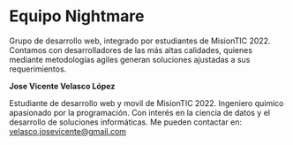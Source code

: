 # Equipo Nightmare

Grupo de desarrollo web, integrado por estudiantes de MisionTIC 2022. Contamos con desarrolladores de las más altas calidades, quienes mediante metodologías agiles generan soluciones ajustadas a sus requerimientos.


**Jose Vicente Velasco López**

Estudiante de desarrollo web y movil de MisionTIC 2022. Ingeniero quimico apasionado por la programación. Con interés en la ciencia de datos y el desarrollo de soluciones informáticas. Me pueden contactar en: velasco.josevicente@gmail.com
